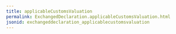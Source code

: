 ```yaml
---
title: applicableCustomsValuation
permalink: ExchangedDeclaration.applicableCustomsValuation.html
jsonid: exchangeddeclaration_applicablecustomsvaluation
---
```


